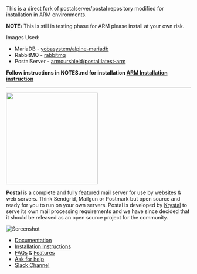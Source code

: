 This is a direct fork of postalserver/postal repository modified for installation in ARM environments.

**NOTE:** This is still in testing phase for ARM please install at your own risk.

Images Used:
- MariaDB - [yobasystem/alpine-mariadb](https://hub.docker.com/r/yobasystems/alpine-mariadb)
- RabbitMQ - [rabbitmq](https://hub.docker.com/_/rabbitmq/)
- PostalServer - [armourshield/postal:latest-arm](https://hub.docker.com/repository/docker/armourshield/postal)

**Follow instructions in NOTES.md for installation [ARM Installation instruction](https://github.com/armourshield/postal/blob/main/NOTES.md)**

----

<img src="https://share.adam.ac/21/logo-g3hWemROTemCYbWlmL.svg" width="250" />

**Postal** is a complete and fully featured mail server for use by websites & web servers. Think Sendgrid, Mailgun or Postmark but open source and ready for you to run on your own servers. Postal is developed by [Krystal](https://k.io) to serve its own mail processing requirements and we have since decided that it should be released as an open source project for the community.

![Screenshot](https://share.adam.ac/17/k4lA5OuPlU2.png)

* [Documentation](https://docs.postalserver.io)
* [Installation Instructions](https://docs.postalserver.io/install/prerequisites)
* [FAQs](https://docs.postalserver.io/welcome/faqs) & [Features](https://docs.postalserver.io/welcome/feature-list)
* [Ask for help](https://github.com/postalserver/postal/discussions)
* [Slack Channel](https://slack.k.io)
